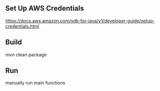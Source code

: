 ## Set Up AWS Credentials

https://docs.aws.amazon.com/sdk-for-java/v1/developer-guide/setup-credentials.html

## Build

mvn clean package

## Run

manually run main functions